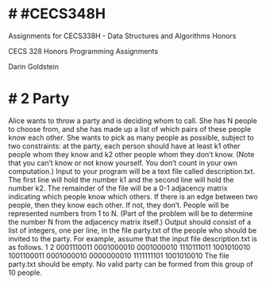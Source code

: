 # # #CECS348H
Assignments for CECS338H - Data Structures and Algorithms Honors

CECS 328 Honors Programming Assignments

Darin Goldstein


# # 2 Party
Alice wants to throw a party and is deciding whom to call. She has N people to
choose from, and she has made up a list of which pairs of these people know each
other. She wants to pick as many people as possible, subject to two constraints:
at the party, each person should have at least k1 other people whom they know
and k2 other people whom they don’t know. (Note that you can’t know or not
know yourself. You don’t count in your own computation.)
Input to your program will be a text file called description.txt. The first
line will hold the number k1 and the second line will hold the number k2. The
remainder of the file will be a 0-1 adjacency matrix indicating which people
know which others. If there is an edge between two people, then they know
each other. If not, they don’t. People will be represented numbers from 1 to N.
(Part of the problem will be to determine the number N from the adjacency
matrix itself.)
Output should consist of a list of integers, one per line, in the file party.txt
of the people who should be invited to the party.
For example, assume that the input file description.txt is as follows.
1
2
0001110011
0001000010
0001000010
1110111011
1001010010
1001100011
0001000010
0000000010
1111111101
1001010010
The file party.txt should be empty. No valid party can be formed from this
group of 10 people.

